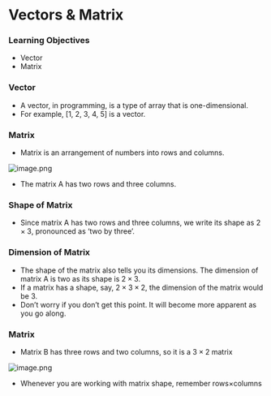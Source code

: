 # Vectors & Matrix

### Learning Objectives

* Vector
* Matrix

### Vector

* A vector, in programming, is a type of array that is one-dimensional.
* For example, \[1, 2, 3, 4, 5] is a vector.

### Matrix

* Matrix is an arrangement of numbers into rows and columns.

![image.png](https://dphi-live.s3.amazonaws.com/media_uploads/image_ce134eebc081422594798b6fb9172680.png)

* The matrix A has two rows and three columns.

### Shape of Matrix

* Since matrix A has two rows and three columns, we write its shape as $2\times3$, pronounced as ‘two by three’.

### Dimension of Matrix

* The shape of the matrix also tells you its dimensions. The dimension of matrix A is two as its shape is $2 \times 3$.
* If a matrix has a shape, say, $2\times3\times2$, the dimension of the matrix would be 3.
* Don’t worry if you don’t get this point. It will become more apparent as you go along.

### Matrix

* Matrix B has three rows and two columns, so it is a $3\times2$ matrix

![image.png](https://dphi-live.s3.amazonaws.com/media_uploads/image_ad591b66fe37497f83908e0fc34aa49b.png)

* Whenever you are working with matrix shape, remember rows$\times$columns